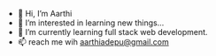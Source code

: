 - 👋 Hi, I’m Aarthi
- 👀 I’m interested in learning new things...
- 🌱 I’m currently learning full stack web development.
- 📫 reach me wih aarthiadepu@gmail.com

<!---
Aarthi143/Aarthi143 is a ✨ special ✨ repository because its `README.md` (this file) appears on your GitHub profile.
You can click the Preview link to take a look at your changes.
--->
